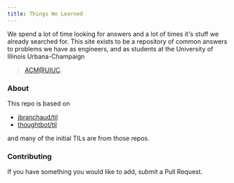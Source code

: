 ```yaml
---
title: Things We Learned
---
```


We spend a lot of time looking for answers and a lot of times it's stuff we already searched for.
This site exists to be a repository of common answers to problems we have as engineers, and as students at the University of Illinois Urbana-Champaign 

> [ACM@UIUC](acm.illinois.edu).

### About
This repo is based on 

 * [jbranchaud/til](https://github.com/jbranchaud/til)
 * [thoughtbot/til](https://github.com/thoughtbot/til)

and many of the initial TILs are from those repos. 

### Contributing

If you have something you would like to add, submit a Pull Request. 


